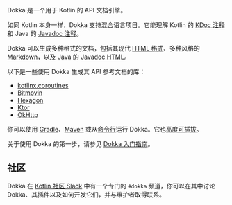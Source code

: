 [//]: # (title: 简介)

Dokka 是一个用于 Kotlin 的 API 文档引擎。

如同 Kotlin 本身一样，Dokka 支持混合语言项目。它能理解 Kotlin 的 [KDoc 注释](https://kotlinlang.org/docs/kotlin-doc.html#kdoc-syntax)和 Java 的 [Javadoc 注释](https://www.oracle.com/technical-resources/articles/java/javadoc-tool.html)。

Dokka 可以生成多种格式的文档，包括其现代 [HTML 格式](dokka-html.md)、多种风格的 [Markdown](dokka-markdown.md)，以及 Java 的 [Javadoc HTML](dokka-javadoc.md)。

以下是一些使用 Dokka 生成其 API 参考文档的库：

*   [kotlinx.coroutines](https://kotlinlang.org/api/kotlinx.coroutines/)
*   [Bitmovin](https://cdn.bitmovin.com/player/android/3/docs/index.html)
*   [Hexagon](https://hexagontk.com/stable/api/)
*   [Ktor](https://api.ktor.io/)
*   [OkHttp](https://square.github.io/okhttp/5.x/okhttp/okhttp3/)

你可以使用 [Gradle](dokka-gradle.md)、[Maven](dokka-maven.md) 或从[命令行](dokka-cli.md)运行 Dokka。它也[高度可插拔](dokka-plugins.md)。

关于使用 Dokka 的第一步，请参见 [Dokka 入门指南](dokka-get-started.md)。

## 社区

Dokka 在 [Kotlin 社区 Slack](https://surveys.jetbrains.com/s3/kotlin-slack-sign-up) 中有一个专门的 `#dokka` 频道，你可以在其中讨论 Dokka、其插件以及如何开发它们，并与维护者取得联系。